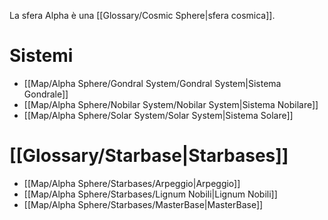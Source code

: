 La sfera Alpha è una [[Glossary/Cosmic Sphere|sfera cosmica]].

# Sistemi

- [[Map/Alpha Sphere/Gondral System/Gondral System|Sistema Gondrale]]
- [[Map/Alpha Sphere/Nobilar System/Nobilar System|Sistema Nobilare]]
- [[Map/Alpha Sphere/Solar System/Solar System|Sistema Solare]]

# [[Glossary/Starbase|Starbases]]

- [[Map/Alpha Sphere/Starbases/Arpeggio|Arpeggio]]
- [[Map/Alpha Sphere/Starbases/Lignum Nobili|Lignum Nobili]]
- [[Map/Alpha Sphere/Starbases/MasterBase|MasterBase]]